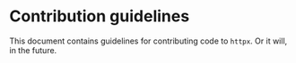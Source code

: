 # Contribution guidelines

This document contains guidelines for contributing code to `httpx`. Or it will, in the future.
